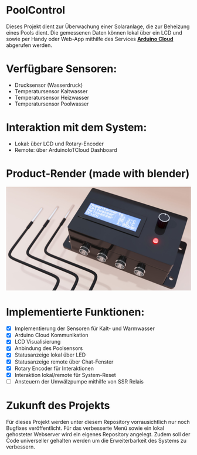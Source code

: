 # PoolControl

Dieses Projekt dient zur Überwachung einer Solaranlage, die zur Beheizung eines Pools dient.
Die gemessenen Daten können lokal über ein LCD und sowie per Handy oder Web-App mithilfe des Services [**Arduino Cloud**](https://cloud.arduino.cc) abgerufen werden.

# Verfügbare Sensoren:
- Drucksensor (Wasserdruck)
- Temperatursensor Kaltwasser
- Temperatursensor Heizwasser
- Temperatursensor Poolwasser

# Interaktion mit dem System:
- Lokal: über LCD und Rotary-Encoder
- Remote: über ArduinoIoTCloud Dashboard

# Product-Render (made with blender)
![Rendered image of the finished project.](images/project_render3.jpeg)

# Implementierte Funktionen:
- [X] Implementierung der Sensoren für Kalt- und Warmwasser
- [X] Arduino Cloud Kommunikation
- [X] LCD Visualisierung
- [X] Anbindung des Poolsensors
- [X] Statusanzeige lokal über LED
- [X] Statusanzeige remote über Chat-Fenster
- [X] Rotary Encoder für Interaktionen
- [X] Interaktion lokal/remote für System-Reset 
- [ ] Ansteuern der Umwälzpumpe mithilfe von SSR Relais

# Zukunft des Projekts
Für dieses Projekt werden unter diesem Repository vorrausichtlich nur noch Bugfixes veröffentlicht.
Für das verbesserte Menü sowie ein lokal gehosteter Webserver wird ein eigenes Repository angelegt.
Zudem soll der Code universeller gehalten werden um die Erweiterbarkeit des Systems zu verbessern.
